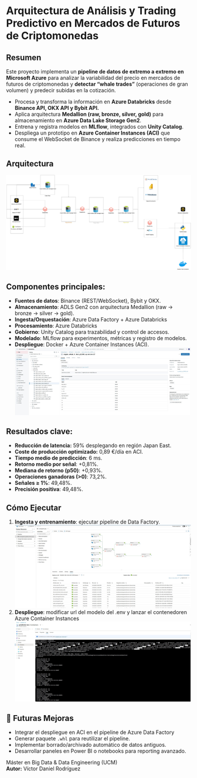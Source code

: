 # Arquitectura de Análisis y Trading Predictivo en Mercados de Futuros de Criptomonedas

## Resumen
Este proyecto implementa un **pipeline de datos de extremo a extremo en Microsoft Azure** para analizar la variabilidad del precio en mercados de futuros de criptomonedas y **detectar “whale trades”** (operaciones de gran volumen) y predecir subidas en la cotización.  

- Procesa y transforma la información en **Azure Databricks** desde **Binance API, OKX API y Bybit API.**
- Aplica arquitectura **Medallion (raw, bronze, silver, gold)** para almacenamiento en **Azure Data Lake Storage Gen2**.  
- Entrena y registra modelos en **MLflow**, integrados con **Unity Catalog**.  
- Despliega un prototipo en **Azure Container Instances (ACI)** que consume el WebSocket de Binance y realiza predicciones en tiempo real.  


## Arquitectura
![Diagrama General](imagenes/arquitectura.jpg)  


## Componentes principales:
- **Fuentes de datos**: Binance (REST/WebSocket), Bybit y OKX. 
- **Almacenamiento**: ADLS Gen2 con arquitectura Medallion (raw → bronze → silver → gold). 
- **Ingesta/Orquestación**: Azure Data Factory + Azure Databricks
- **Procesamiento**: Azure Databricks
- **Gobierno**: Unity Catalog para trazabilidad y control de accesos.  
- **Modelado**: MLflow para experimentos, métricas y registro de modelos.  
- **Despliegue**: Docker + Azure Container Instances (ACI).  
![Modelo registrado en Unity Catalog](imagenes/mlflow.jpeg)  


## Resultados clave:  
  - **Reducción de latencia:** 59% desplegando en región Japan East.  
  - **Coste de producción optimizado:** 0,89 €/día en ACI.
  - **Tiempo medio de predicción**: 6 ms.
  - **Retorno medio por señal**: +0,81%.
  - **Mediana de retorno (p50)**: +0,93%.  
  - **Operaciones ganadoras (>0)**: 73,2%.  
  - **Señales ≥ 1%**: 49,48%.  
  - **Precisión positiva**: 49,48%.  


## Cómo Ejecutar
1. **Ingesta y entrenamiento**: ejecutar pipeline de Data Factory.
![Azure Data Factory Pipeline](imagenes/datafactory-pipeline-execution.jpeg)  
2. **Despliegue**: modificar url del modelo del .env y lanzar el contenedoren Azure Container Instances
![Azure Data Factory Pipeline](imagenes/aci-execution.jpeg)  


## 🔮 Futuras Mejoras
- Integrar el despliegue en ACI en el pipeline de Azure Data Factory
- Generar paquete `.whl` para reutilizar el pipeline.  
- Implementar borrado/archivado automático de datos antiguos.  
- Desarrollar paneles en Power BI o notebooks para reporting avanzado.  


Máster en Big Data & Data Engineering (UCM)  
**Autor:** Víctor Daniel Rodríguez  

